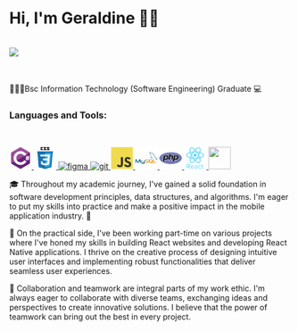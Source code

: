 <h1>Hi, I'm Geraldine 👋🏾 </h1> <br />
<img src="https://github.com/CodesByDine/CodesByDine/assets/91410767/0ad089c1-00bf-4075-8a30-99b52b679655" />

<p> </p> <br />
<p>👩🏽‍💻Bsc Information Technology (Software Engineering) Graduate 💻 </br>

<h3 align="left">Languages and Tools:</h3> <br />
<p align="left"> <a href="https://www.w3schools.com/cs/" target="_blank" rel="noreferrer"> <img src="https://raw.githubusercontent.com/devicons/devicon/master/icons/csharp/csharp-original.svg" alt="csharp" width="40" height="40"/> </a> <a href="https://www.w3schools.com/css/" target="_blank" rel="noreferrer"> <img src="https://raw.githubusercontent.com/devicons/devicon/master/icons/css3/css3-original-wordmark.svg" alt="css3" width="40" height="40"/> </a> <a href="https://www.figma.com/" target="_blank" rel="noreferrer"> <img src="https://www.vectorlogo.zone/logos/figma/figma-icon.svg" alt="figma" width="40" height="40"/> </a> <a href="https://git-scm.com/" target="_blank" rel="noreferrer"> <img src="https://www.vectorlogo.zone/logos/git-scm/git-scm-icon.svg" alt="git" width="40" height="40"/> </a> <a href="https://developer.mozilla.org/en-US/docs/Web/JavaScript" target="_blank" rel="noreferrer"> <img src="https://raw.githubusercontent.com/devicons/devicon/master/icons/javascript/javascript-original.svg" alt="javascript" width="40" height="40"/> </a> <a href="https://www.mysql.com/" target="_blank" rel="noreferrer"> <img src="https://raw.githubusercontent.com/devicons/devicon/master/icons/mysql/mysql-original-wordmark.svg" alt="mysql" width="40" height="40"/> </a> <a href="https://www.php.net" target="_blank" rel="noreferrer"> <img src="https://raw.githubusercontent.com/devicons/devicon/master/icons/php/php-original.svg" alt="php" width="40" height="40"/> </a> <a href="https://reactjs.org/" target="_blank" rel="noreferrer"> <img src="https://raw.githubusercontent.com/devicons/devicon/master/icons/react/react-original-wordmark.svg" alt="react" width="40" height="40"/> </a> <a href="https://reactnative.dev/" target="_blank" rel="noreferrer"> <img src="https://reactnative.dev/img/header_logo.svg" alt![Colorful Watercolor Twitter Header](https://github.com/CodesByDine/CodesByDine/assets/91410767/2f5707a2-ceba-420e-aa41-b2ac450e9e68)
="reactnative" width="40" height="40"/> </a> </p>

🎓 Throughout my academic journey, I've gained a solid foundation in software development principles, data structures, and algorithms. I'm eager to put my skills into practice and make a positive impact in the mobile application industry. 📱<br />

🏢 On the practical side, I've been working part-time on various projects where I've honed my skills in building React websites and developing React Native applications. I thrive on the creative process of designing intuitive user interfaces and implementing robust functionalities that deliver seamless user experiences.<br />

🤝 Collaboration and teamwork are integral parts of my work ethic. I'm always eager to collaborate with diverse teams, exchanging ideas and perspectives to create innovative solutions. I believe that the power of teamwork can bring out the best in every project. <br />

